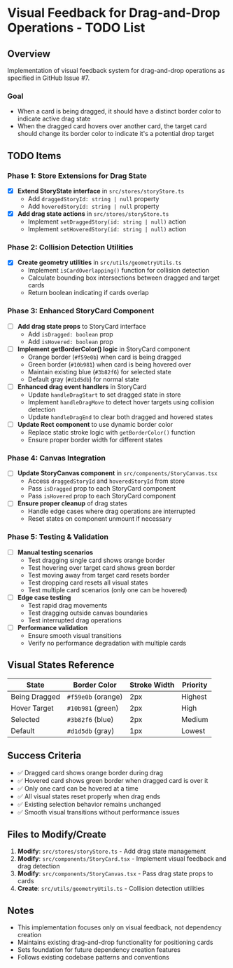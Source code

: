 # Visual Feedback for Drag-and-Drop Operations - TODO List

## Overview

Implementation of visual feedback system for drag-and-drop operations as specified in GitHub Issue #7.

### Goal

- When a card is being dragged, it should have a distinct border color to indicate active drag state
- When the dragged card hovers over another card, the target card should change its border color to indicate it's a potential drop target

## TODO Items

### Phase 1: Store Extensions for Drag State

- [x] **Extend StoryState interface** in `src/stores/storyStore.ts`
  - Add `draggedStoryId: string | null` property
  - Add `hoveredStoryId: string | null` property
- [x] **Add drag state actions** in `src/stores/storyStore.ts`
  - Implement `setDraggedStory(id: string | null)` action
  - Implement `setHoveredStory(id: string | null)` action

### Phase 2: Collision Detection Utilities

- [x] **Create geometry utilities** in `src/utils/geometryUtils.ts`
  - Implement `isCardOverlapping()` function for collision detection
  - Calculate bounding box intersections between dragged and target cards
  - Return boolean indicating if cards overlap

### Phase 3: Enhanced StoryCard Component

- [ ] **Add drag state props** to StoryCard interface
  - Add `isDragged: boolean` prop
  - Add `isHovered: boolean` prop
- [ ] **Implement getBorderColor() logic** in StoryCard component
  - Orange border (`#f59e0b`) when card is being dragged
  - Green border (`#10b981`) when card is being hovered over
  - Maintain existing blue (`#3b82f6`) for selected state
  - Default gray (`#d1d5db`) for normal state
- [ ] **Enhanced drag event handlers** in StoryCard
  - Update `handleDragStart` to set dragged state in store
  - Implement `handleDragMove` to detect hover targets using collision detection
  - Update `handleDragEnd` to clear both dragged and hovered states
- [ ] **Update Rect component** to use dynamic border color
  - Replace static stroke logic with `getBorderColor()` function
  - Ensure proper border width for different states

### Phase 4: Canvas Integration

- [ ] **Update StoryCanvas component** in `src/components/StoryCanvas.tsx`
  - Access `draggedStoryId` and `hoveredStoryId` from store
  - Pass `isDragged` prop to each StoryCard component
  - Pass `isHovered` prop to each StoryCard component
- [ ] **Ensure proper cleanup** of drag states
  - Handle edge cases where drag operations are interrupted
  - Reset states on component unmount if necessary

### Phase 5: Testing & Validation

- [ ] **Manual testing scenarios**
  - Test dragging single card shows orange border
  - Test hovering over target card shows green border
  - Test moving away from target card resets border
  - Test dropping card resets all visual states
  - Test multiple card scenarios (only one can be hovered)
- [ ] **Edge case testing**
  - Test rapid drag movements
  - Test dragging outside canvas boundaries
  - Test interrupted drag operations
- [ ] **Performance validation**
  - Ensure smooth visual transitions
  - Verify no performance degradation with multiple cards

## Visual States Reference

| State         | Border Color       | Stroke Width | Priority |
| ------------- | ------------------ | ------------ | -------- |
| Being Dragged | `#f59e0b` (orange) | 2px          | Highest  |
| Hover Target  | `#10b981` (green)  | 2px          | High     |
| Selected      | `#3b82f6` (blue)   | 2px          | Medium   |
| Default       | `#d1d5db` (gray)   | 1px          | Lowest   |

## Success Criteria

- ✅ Dragged card shows orange border during drag
- ✅ Hovered card shows green border when dragged card is over it
- ✅ Only one card can be hovered at a time
- ✅ All visual states reset properly when drag ends
- ✅ Existing selection behavior remains unchanged
- ✅ Smooth visual transitions without performance issues

## Files to Modify/Create

1. **Modify**: `src/stores/storyStore.ts` - Add drag state management
2. **Modify**: `src/components/StoryCard.tsx` - Implement visual feedback and drag detection
3. **Modify**: `src/components/StoryCanvas.tsx` - Pass drag state props to cards
4. **Create**: `src/utils/geometryUtils.ts` - Collision detection utilities

## Notes

- This implementation focuses only on visual feedback, not dependency creation
- Maintains existing drag-and-drop functionality for positioning cards
- Sets foundation for future dependency creation features
- Follows existing codebase patterns and conventions
